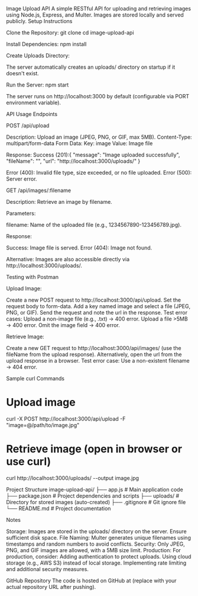 Image Upload API
A simple RESTful API for uploading and retrieving images using Node.js, Express, and Multer. Images are stored locally and served publicly.
Setup Instructions

Clone the Repository:
git clone <repository-url>
cd image-upload-api


Install Dependencies:
npm install


Create Uploads Directory:

The server automatically creates an uploads/ directory on startup if it doesn't exist.


Run the Server:
npm start


The server runs on http://localhost:3000 by default (configurable via PORT environment variable).



API Usage
Endpoints

POST /api/upload

Description: Upload an image (JPEG, PNG, or GIF, max 5MB).
Content-Type: multipart/form-data
Form Data:
Key: image
Value: Image file


Response:
Success (201):{
  "message": "Image uploaded successfully",
  "fileName": "<generated-filename>",
  "url": "http://localhost:3000/uploads/<generated-filename>"
}


Error (400): Invalid file type, size exceeded, or no file uploaded.
Error (500): Server error.




GET /api/images/:filename

Description: Retrieve an image by filename.

Parameters:

filename: Name of the uploaded file (e.g., 1234567890-123456789.jpg).


Response:

Success: Image file is served.
Error (404): Image not found.


Alternative: Images are also accessible directly via http://localhost:3000/uploads/<filename>.




Testing with Postman

Upload Image:

Create a new POST request to http://localhost:3000/api/upload.
Set the request body to form-data.
Add a key named image and select a file (JPEG, PNG, or GIF).
Send the request and note the url in the response.
Test error cases:
Upload a non-image file (e.g., .txt) → 400 error.
Upload a file >5MB → 400 error.
Omit the image field → 400 error.




Retrieve Image:

Create a new GET request to http://localhost:3000/api/images/<filename> (use the fileName from the upload response).
Alternatively, open the url from the upload response in a browser.
Test error case:
Use a non-existent filename → 404 error.





Sample curl Commands
# Upload image
curl -X POST http://localhost:3000/api/upload -F "image=@/path/to/image.jpg"

# Retrieve image (open in browser or use curl)
curl http://localhost:3000/uploads/<filename> --output image.jpg

Project Structure
image-upload-api/
├── app.js          # Main application code
├── package.json    # Project dependencies and scripts
├── uploads/        # Directory for stored images (auto-created)
├── .gitignore      # Git ignore file
└── README.md       # Project documentation

Notes

Storage: Images are stored in the uploads/ directory on the server. Ensure sufficient disk space.
File Naming: Multer generates unique filenames using timestamps and random numbers to avoid conflicts.
Security: Only JPEG, PNG, and GIF images are allowed, with a 5MB size limit.
Production: For production, consider:
Adding authentication to protect uploads.
Using cloud storage (e.g., AWS S3) instead of local storage.
Implementing rate limiting and additional security measures.



GitHub Repository
The code is hosted on GitHub at <repository-url> (replace with your actual repository URL after pushing).
